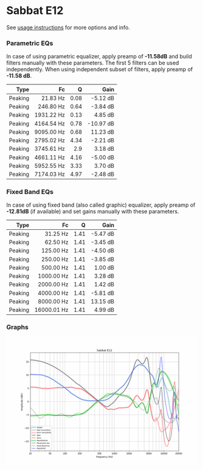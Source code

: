 # Sabbat E12
See [usage instructions](https://github.com/jaakkopasanen/AutoEq#usage) for more options and info.

### Parametric EQs
In case of using parametric equalizer, apply preamp of **-11.58dB** and build filters manually
with these parameters. The first 5 filters can be used independently.
When using independent subset of filters, apply preamp of **-11.58 dB**.

| Type    | Fc         |    Q | Gain      |
|--------:|-----------:|-----:|----------:|
| Peaking | 21.83 Hz   | 0.08 | -5.12 dB  |
| Peaking | 246.80 Hz  | 0.64 | -3.84 dB  |
| Peaking | 1931.22 Hz | 0.13 | 4.85 dB   |
| Peaking | 4164.54 Hz | 0.78 | -10.97 dB |
| Peaking | 9095.00 Hz | 0.68 | 11.23 dB  |
| Peaking | 2795.02 Hz | 4.34 | -2.21 dB  |
| Peaking | 3745.61 Hz | 2.9  | 3.18 dB   |
| Peaking | 4661.11 Hz | 4.16 | -5.00 dB  |
| Peaking | 5952.55 Hz | 3.33 | 3.70 dB   |
| Peaking | 7174.03 Hz | 4.97 | -2.48 dB  |

### Fixed Band EQs
In case of using fixed band (also called graphic) equalizer, apply preamp of **-12.81dB**
(if available) and set gains manually with these parameters.

| Type    | Fc          |    Q | Gain     |
|--------:|------------:|-----:|---------:|
| Peaking | 31.25 Hz    | 1.41 | -5.47 dB |
| Peaking | 62.50 Hz    | 1.41 | -3.45 dB |
| Peaking | 125.00 Hz   | 1.41 | -4.50 dB |
| Peaking | 250.00 Hz   | 1.41 | -3.85 dB |
| Peaking | 500.00 Hz   | 1.41 | 1.00 dB  |
| Peaking | 1000.00 Hz  | 1.41 | 3.28 dB  |
| Peaking | 2000.00 Hz  | 1.41 | 1.42 dB  |
| Peaking | 4000.00 Hz  | 1.41 | -5.81 dB |
| Peaking | 8000.00 Hz  | 1.41 | 13.15 dB |
| Peaking | 16000.01 Hz | 1.41 | 4.99 dB  |

### Graphs
![](./Sabbat%20E12.png)